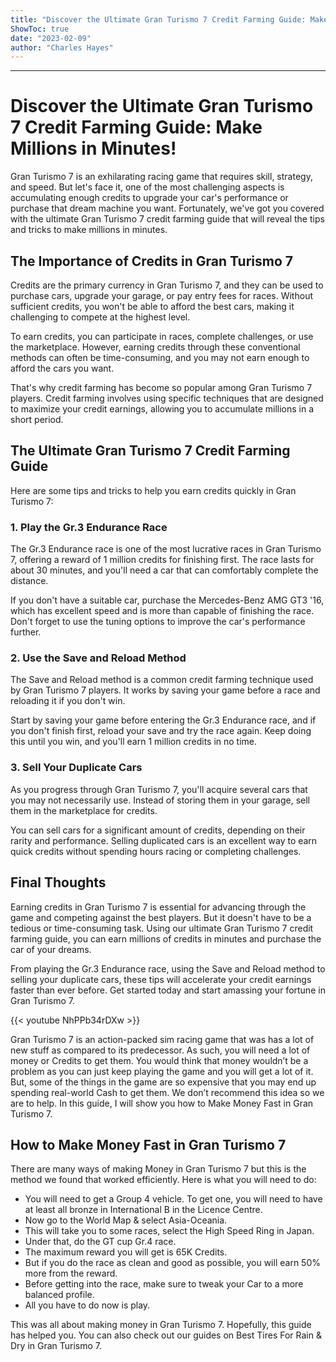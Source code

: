 ```yaml
---
title: "Discover the Ultimate Gran Turismo 7 Credit Farming Guide: Make Millions in Minutes!"
ShowToc: true 
date: "2023-02-09"
author: "Charles Hayes"
---
```

*****
# Discover the Ultimate Gran Turismo 7 Credit Farming Guide: Make Millions in Minutes!

Gran Turismo 7 is an exhilarating racing game that requires skill, strategy, and speed. But let's face it, one of the most challenging aspects is accumulating enough credits to upgrade your car's performance or purchase that dream machine you want. Fortunately, we've got you covered with the ultimate Gran Turismo 7 credit farming guide that will reveal the tips and tricks to make millions in minutes.

## The Importance of Credits in Gran Turismo 7

Credits are the primary currency in Gran Turismo 7, and they can be used to purchase cars, upgrade your garage, or pay entry fees for races. Without sufficient credits, you won't be able to afford the best cars, making it challenging to compete at the highest level.

To earn credits, you can participate in races, complete challenges, or use the marketplace. However, earning credits through these conventional methods can often be time-consuming, and you may not earn enough to afford the cars you want.

That's why credit farming has become so popular among Gran Turismo 7 players. Credit farming involves using specific techniques that are designed to maximize your credit earnings, allowing you to accumulate millions in a short period.

## The Ultimate Gran Turismo 7 Credit Farming Guide

Here are some tips and tricks to help you earn credits quickly in Gran Turismo 7:

### 1. Play the Gr.3 Endurance Race

The Gr.3 Endurance race is one of the most lucrative races in Gran Turismo 7, offering a reward of 1 million credits for finishing first. The race lasts for about 30 minutes, and you'll need a car that can comfortably complete the distance.

If you don't have a suitable car, purchase the Mercedes-Benz AMG GT3 '16, which has excellent speed and is more than capable of finishing the race. Don't forget to use the tuning options to improve the car's performance further.

### 2. Use the Save and Reload Method

The Save and Reload method is a common credit farming technique used by Gran Turismo 7 players. It works by saving your game before a race and reloading it if you don't win.

Start by saving your game before entering the Gr.3 Endurance race, and if you don't finish first, reload your save and try the race again. Keep doing this until you win, and you'll earn 1 million credits in no time.

### 3. Sell Your Duplicate Cars

As you progress through Gran Turismo 7, you'll acquire several cars that you may not necessarily use. Instead of storing them in your garage, sell them in the marketplace for credits.

You can sell cars for a significant amount of credits, depending on their rarity and performance. Selling duplicated cars is an excellent way to earn quick credits without spending hours racing or completing challenges.

## Final Thoughts

Earning credits in Gran Turismo 7 is essential for advancing through the game and competing against the best players. But it doesn't have to be a tedious or time-consuming task. Using our ultimate Gran Turismo 7 credit farming guide, you can earn millions of credits in minutes and purchase the car of your dreams.

From playing the Gr.3 Endurance race, using the Save and Reload method to selling your duplicate cars, these tips will accelerate your credit earnings faster than ever before. Get started today and start amassing your fortune in Gran Turismo 7.

{{< youtube NhPPb34rDXw >}} 



Gran Turismo 7 is an action-packed sim racing game that was has a lot of new stuff as compared to its predecessor. As such, you will need a lot of money or Credits to get them. You would think that money wouldn’t be a problem as you can just keep playing the game and you will get a lot of it. But, some of the things in the game are so expensive that you may end up spending real-world Cash to get them. We don’t recommend this idea so we are to help. In this guide, I will show you how to Make Money Fast in Gran Turismo 7.
 
## How to Make Money Fast in Gran Turismo 7
 

 
There are many ways of making Money in Gran Turismo 7 but this is the method we found that worked efficiently. Here is what you will need to do:
 
- You will need to get a Group 4 vehicle. To get one, you will need to have at least all bronze in International B in the Licence Centre.
 - Now go to the World Map & select Asia-Oceania.
 - This will take you to some races, select the High Speed Ring in Japan.
 - Under that, do the GT cup Gr.4 race.
 - The maximum reward you will get is 65K Credits.
 - But if you do the race as clean and good as possible, you will earn 50% more from the reward.
 - Before getting into the race, make sure to tweak your Car to a more balanced profile.
 - All you have to do now is play.

 
This was all about making money in Gran Turismo 7. Hopefully, this guide has helped you. You can also check out our guides on Best Tires For Rain & Dry in Gran Turismo 7.




